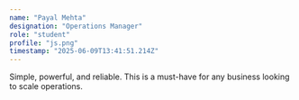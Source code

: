 ```yaml
---
name: "Payal Mehta"
designation: "Operations Manager"
role: "student"
profile: "js.png"
timestamp: "2025-06-09T13:41:51.214Z"
---
```


Simple, powerful, and reliable. This is a must-have for any business looking to scale operations.
